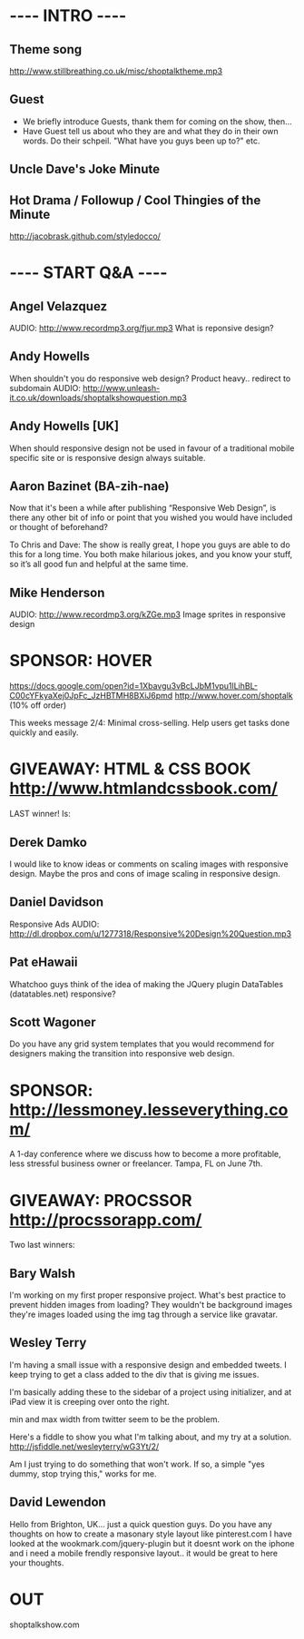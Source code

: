 # ---- INTRO ----

## Theme song

http://www.stillbreathing.co.uk/misc/shoptalktheme.mp3

## Guest

- We briefly introduce Guests, thank them for coming on the show, then…
- Have Guest tell us about who they are and what they do in their own words. Do their schpeil. "What have you guys been up to?" etc.

## Uncle Dave's Joke Minute

## Hot Drama / Followup / Cool Thingies of the Minute

http://jacobrask.github.com/styledocco/

# ---- START Q&A ----

## Angel Velazquez

AUDIO: http://www.recordmp3.org/fjur.mp3
What is reponsive design?

## Andy Howells

When shouldn't you do responsive web design? Product heavy.. redirect to subdomain
AUDIO: http://www.unleash-it.co.uk/downloads/shoptalkshowquestion.mp3

## Andy Howells [UK]

When should responsive design not be used in favour of a traditional mobile specific site or is responsive design always suitable.

## Aaron Bazinet (BA-zih-nae)

Now that it's been a while after publishing “Responsive Web Design”, is there any other bit of info or point that you wished you would have included or thought of beforehand?

To Chris and Dave: The show is really great, I hope you guys are able to do this for a long time. You both make hilarious jokes, and you know your stuff, so it’s all good fun and helpful at the same time.

## Mike Henderson

AUDIO: http://www.recordmp3.org/kZGe.mp3
Image sprites in responsive design

# SPONSOR: HOVER

https://docs.google.com/open?id=1Xbavgu3vBcLJbM1vpu1lLihBL-C00cYFkyaXej0JpFc_JzHBTMH8BXiJ6pmd
http://www.hover.com/shoptalk (10% off order)

This weeks message 2/4:
Minimal cross-selling. Help users get tasks done quickly and easily.

# GIVEAWAY: HTML & CSS BOOK http://www.htmlandcssbook.com/

LAST winner! Is:

## Derek Damko

I would like to know ideas or comments on scaling images with responsive design. Maybe the pros and cons of image scaling in responsive design.

## Daniel Davidson

Responsive Ads
AUDIO: http://dl.dropbox.com/u/1277318/Responsive%20Design%20Question.mp3

## Pat eHawaii

Whatchoo guys think of the idea of making the JQuery plugin DataTables (datatables.net) responsive?

## Scott Wagoner

Do you have any grid system templates that you would recommend for designers making the transition into responsive web design.

# SPONSOR: http://lessmoney.lesseverything.com/

A 1-day conference where we discuss how to become a more profitable, less stressful business owner or freelancer.
Tampa, FL on June 7th.

# GIVEAWAY: PROCSSOR http://procssorapp.com/

Two last winners:

## Bary Walsh

I'm working on my first proper responsive project. What's best practice to prevent hidden images from loading? They wouldn't be background images they're images loaded using the img tag through a service like gravatar.

## Wesley Terry

I'm having a small issue with a responsive design and embedded tweets. I keep trying to get a class added to the div that is giving me issues.

I'm basically adding these to the sidebar of a project using initializer, and at iPad view it is creeping over onto the right.

min and max width from twitter seem to be the problem.

Here's a fiddle to show you what I'm talking about, and my try at a solution.
http://jsfiddle.net/wesleyterry/wG3Yt/2/

Am I just trying to do something that won't work. If so, a simple "yes dummy, stop trying this," works for me.

## David Lewendon

Hello from Brighton, UK... just a quick question guys. Do you have any thoughts on how to create a masonary style layout like pinterest.com I have looked at the wookmark.com/jquery-plugin but it doesnt work on the iphone and i need a mobile frendly responsive layout..
it would be great to here your thoughts.

# OUT

shoptalkshow.com

